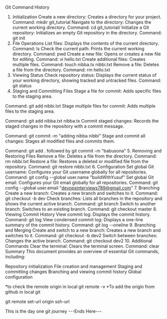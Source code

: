 Git Command History
1. Initialization
Create a new directory: Creates a directory for your project.
Command: mkdir git_tutorial
Navigate to the directory: Changes the current working directory.
Command: cd git_tutorial/
Initialize a Git repository: Initializes an empty Git repository in the directory.
Command: git init
2. File Operations
List files: Displays the contents of the current directory.
Command: ls
Check the current path: Prints the current working directory.
Command: pwd
Create a new file: Opens or creates a new file for editing.
Command: vi hello.txt
Create additional files: Creates multiple files.
Command: touch nibba.tx nibbi.txt
Remove a file: Deletes a file from the directory.
Command: rm hello.txt
3. Viewing Status
Check repository status: Displays the current status of your working directory, showing tracked and untracked files.
Command: git status
4. Staging and Committing Files
Stage a file for commit: Adds specific files to the staging area.

Command: git add nibbi.txt
Stage multiple files for commit: Adds multiple files to the staging area.

Command: git add nibba.txt nibba.tx
Commit staged changes: Records the staged changes in the repository with a commit message.

Command: git commit -m "adding nibba nibbi"
Stage and commit all changes: Stages all modified files and commits them.

Command: git add . followed by git commit -m "babusona"
5. Removing and Restoring Files
Remove a file: Deletes a file from the directory.
Command: rm nibbi.txt
Restore a file: Restores a deleted or modified file from the repository.
Command: git restore nibbi.txt
6. Configuration
Set global Git username: Configures your Git username globally for all repositories.
Command: git config --global user.name "buildWithYusuf"
Set global Git email: Configures your Git email globally for all repositories.
Command: git config --global user.email "devopsinterviews789@gmail.com"
7. Branching
Create a new branch: Creates a new branch and switches to it.
Command: git checkout -b dev
Check branches: Lists all branches in the repository and shows the current active branch.
Command: git branch
Switch to another branch: Switches to an existing branch.
Command: git checkout master
8. Viewing Commit History
View commit log: Displays the commit history.
Command: git log
View condensed commit log: Displays a one-line summary of the commit history.
Command: git log --oneline
9. Branching and Merging
Create and switch to a new branch: Creates a new branch and switches to it.
Command: git checkout -b dev2
Switch between branches: Changes the active branch.
Command: git checkout dev2
10. Additional Commands
Clear the terminal: Clears the terminal screen.
Command: clear
Summary
This document provides an overview of essential Git commands, including:

Repository initialization
File creation and management
Staging and committing changes
Branching and viewing commit history
Global configuration

*to check the remote origin in local
git remote -v
*To add the origin from github in local git 

git remote set-url origin ssh-url

This is the day one git journey
---Ends Here---

